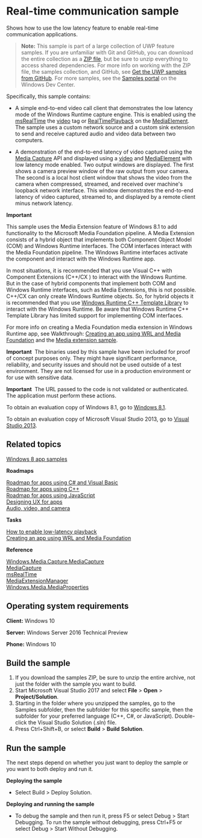 ﻿<!---
  category: Communications
  samplefwlink: http://go.microsoft.com/fwlink/p/?LinkId=620600
--->

# Real-time communication sample

Shows how to use the low latency feature to enable real-time communication applications.

> **Note:** This sample is part of a large collection of UWP feature samples. 
> If you are unfamiliar with Git and GitHub, you can download the entire collection as a 
> [ZIP file](https://github.com/Microsoft/Windows-universal-samples/archive/master.zip), but be 
> sure to unzip everything to access shared dependencies. For more info on working with the ZIP file, 
> the samples collection, and GitHub, see [Get the UWP samples from GitHub](https://aka.ms/ovu2uq). 
> For more samples, see the [Samples portal](https://aka.ms/winsamples) on the Windows Dev Center. 

Specifically, this sample contains:

-   A simple end-to-end video call client that demonstrates the low latency mode of the Windows Runtime capture engine. 
This is enabled using the [msRealTime](https://msdn.microsoft.com/library/windows/apps/hh767377) the 
[video](https://msdn.microsoft.com/library/windows/apps/hh767390) tag or [RealTimePlayback](https://msdn.microsoft.com/library/windows/apps/br227414) 
on the [MediaElement](https://msdn.microsoft.com/library/windows/apps/br242926). The sample uses a custom network source and a custom sink extension to 
send and receive captured audio and video data between two computers.

-   A demonstration of the end-to-end latency of video captured using the [Media Capture](https://msdn.microsoft.com/library/windows/apps/br226738) API 
and displayed using a [video](https://msdn.microsoft.com/library/windows/apps/hh767390) and [MediaElement](https://msdn.microsoft.com/library/windows/apps/br242926) 
with low latency mode enabled. Two output windows are displayed. The first shows a camera preview window of the raw output from your camera. The second is a local host 
client window that shows the video from the camera when compressed, streamed, and received over machine's loopback network interface. This window demonstrates the 
end-to-end latency of video captured, streamed to, and displayed by a remote client minus network latency.

**Important**  

This sample uses the Media Extension feature of Windows 8.1 to add functionality to the Microsoft Media Foundation pipeline. A Media Extension consists of a 
hybrid object that implements both Component Object Model (COM) and Windows Runtime interfaces. The COM interfaces interact with the Media Foundation pipeline. 
The Windows Runtime interfaces activate the component and interact with the Windows Runtime app.

In most situations, it is recommended that you use Visual C++ with Component Extensions (C++/CX ) to interact with the Windows Runtime. But in the case of hybrid 
components that implement both COM and Windows Runtime interfaces, such as Media Extensions, this is not possible. C++/CX can only create Windows Runtime objects. 
So, for hybrid objects it is recommended that you use [Windows Runtime C++ Template Library](http://go.microsoft.com/fwlink/p/?linkid=243149) to interact with the 
Windows Runtime. Be aware that Windows Runtime C++ Template Library has limited support for implementing COM interfaces.

For more info on creating a Media Foundation media extension in Windows Runtime app, see Walkthrough: 
[Creating an app using WRL and Media Foundation](http://go.microsoft.com/fwlink/p/?LinkID=309355) and the 
[Media extension sample](http://go.microsoft.com/fwlink/p/?linkid=241427).

**Important**  The binaries used by this sample have been included for proof of concept purposes only. They might have significant performance, reliability, 
and security issues and should not be used outside of a test environment. They are not licensed for use in a production environment or for use with sensitive data.

**Important**  The URL passed to the code is not validated or authenticated. The application must perform these actions.

To obtain an evaluation copy of Windows 8.1, go to [Windows 8.1](http://go.microsoft.com/fwlink/p/?linkid=301696).

To obtain an evaluation copy of Microsoft Visual Studio 2013, go to [Visual Studio 2013](http://go.microsoft.com/fwlink/p/?linkid=301697).

Related topics
--------------

[Windows 8 app samples](http://go.microsoft.com/fwlink/p/?LinkID=227694)

**Roadmaps**

[Roadmap for apps using C\# and Visual Basic](https://msdn.microsoft.com/library/windows/apps/br229583)  
[Roadmap for apps using C++](https://msdn.microsoft.com/library/windows/apps/hh700360)  
[Roadmap for apps using JavaScript](https://msdn.microsoft.com/library/windows/apps/hh465037)  
[Designing UX for apps](https://msdn.microsoft.com/library/windows/apps/hh767284)  
[Audio, video, and camera](https://msdn.microsoft.com/library/windows/apps/mt203788)  

**Tasks**

[How to enable low-latency playback](https://msdn.microsoft.com/library/windows/apps/hh452742)  
[Creating an app using WRL and Media Foundation](http://go.microsoft.com/fwlink/p/?LinkID=309355)  

**Reference**

[Windows.Media.Capture.MediaCapture](https://msdn.microsoft.com/library/windows/apps/br226738)  
[MediaCapture](https://msdn.microsoft.com/library/windows/apps/br241124)  
[msRealTime](https://msdn.microsoft.com/library/windows/apps/hh767377)  
[MediaExtensionManager](https://msdn.microsoft.com/library/windows/apps/br240987)  
[Windows.Media.MediaProperties](https://msdn.microsoft.com/library/windows/apps/hh701296)  

Operating system requirements
-----------------------------

**Client:** Windows 10

**Server:** Windows Server 2016 Technical Preview

**Phone:** Windows 10

Build the sample
----------------

1. If you download the samples ZIP, be sure to unzip the entire archive, not just the folder with the sample you want to build. 
2. Start Microsoft Visual Studio 2017 and select **File** \> **Open** \> **Project/Solution**.
3. Starting in the folder where you unzipped the samples, go to the Samples subfolder, then the subfolder for this specific sample, then the subfolder for your preferred language (C++, C#, or JavaScript). Double-click the Visual Studio Solution (.sln) file.
4. Press Ctrl+Shift+B, or select **Build** \> **Build Solution**.

Run the sample
--------------

The next steps depend on whether you just want to deploy the sample or you want to both deploy and run it.

**Deploying the sample**

- Select Build > Deploy Solution. 

**Deploying and running the sample**

- To debug the sample and then run it, press F5 or select Debug >  Start Debugging. To run the sample without debugging, press Ctrl+F5 or select Debug > Start Without Debugging.
